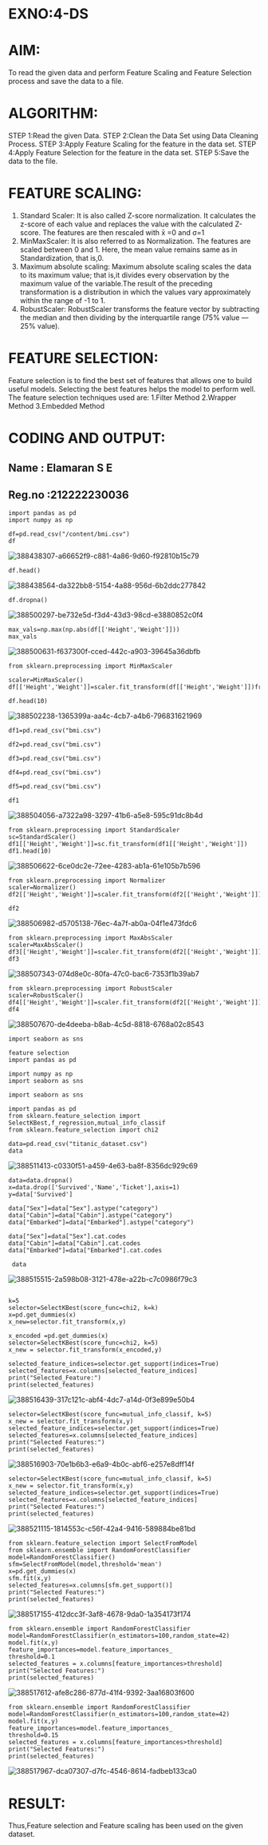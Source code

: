 # EXNO:4-DS
# AIM:
To read the given data and perform Feature Scaling and Feature Selection process and save the
data to a file.

# ALGORITHM:
STEP 1:Read the given Data.
STEP 2:Clean the Data Set using Data Cleaning Process.
STEP 3:Apply Feature Scaling for the feature in the data set.
STEP 4:Apply Feature Selection for the feature in the data set.
STEP 5:Save the data to the file.

# FEATURE SCALING:
1. Standard Scaler: It is also called Z-score normalization. It calculates the z-score of each value and replaces the value with the calculated Z-score. The features are then rescaled with x̄ =0 and σ=1
2. MinMaxScaler: It is also referred to as Normalization. The features are scaled between 0 and 1. Here, the mean value remains same as in Standardization, that is,0.
3. Maximum absolute scaling: Maximum absolute scaling scales the data to its maximum value; that is,it divides every observation by the maximum value of the variable.The result of the preceding transformation is a distribution in which the values vary approximately within the range of -1 to 1.
4. RobustScaler: RobustScaler transforms the feature vector by subtracting the median and then dividing by the interquartile range (75% value — 25% value).

# FEATURE SELECTION:
Feature selection is to find the best set of features that allows one to build useful models. Selecting the best features helps the model to perform well.
The feature selection techniques used are:
1.Filter Method
2.Wrapper Method
3.Embedded Method

# CODING AND OUTPUT:
## Name : Elamaran S E

## Reg.no :212222230036
```
import pandas as pd
import numpy as np
```
```
df=pd.read_csv("/content/bmi.csv")
df
```
![388438307-a66652f9-c881-4a86-9d60-f92810b15c79](https://github.com/user-attachments/assets/b0a85a45-14b4-4912-a65f-d76381fc4705)

```
df.head()
```
![388438564-da322bb8-5154-4a88-956d-6b2ddc277842](https://github.com/user-attachments/assets/ae8feb2d-807c-43a4-b2ff-e4d69dd7ef3f)

```
df.dropna()
```
![388500297-be732e5d-f3d4-43d3-98cd-e3880852c0f4](https://github.com/user-attachments/assets/af208bf5-46fc-4f5f-91a6-f3ad15f2b0e9)

```
max_vals=np.max(np.abs(df[['Height','Weight']]))
max_vals
```
![388500631-f637300f-cced-442c-a903-39645a36dbfb](https://github.com/user-attachments/assets/8bbf2939-2036-4441-aa28-36a868b4ca03)
```
from sklearn.preprocessing import MinMaxScaler
```
```
scaler=MinMaxScaler()
df[['Height','Weight']]=scaler.fit_transform(df[['Height','Weight']])fr
```
```
df.head(10)
```
![388502238-1365399a-aa4c-4cb7-a4b6-796831621969](https://github.com/user-attachments/assets/5b4432ce-ba90-406e-bc23-49d9d8b98a2b)

```
df1=pd.read_csv("bmi.csv")
```
```
df2=pd.read_csv("bmi.csv")
```
```
df3=pd.read_csv("bmi.csv")
```
```
df4=pd.read_csv("bmi.csv")
```
```
df5=pd.read_csv("bmi.csv")
```
```
df1

```
![388504056-a7322a98-3297-41b6-a5e8-595c91dc8b4d](https://github.com/user-attachments/assets/638d1a02-12be-449f-8d7c-2a98b81564fc)

```
from sklearn.preprocessing import StandardScaler
sc=StandardScaler()
df1[['Height','Weight']]=sc.fit_transform(df1[['Height','Weight']])
df1.head(10)
```
![388506622-6ce0dc2e-72ee-4283-ab1a-61e105b7b596](https://github.com/user-attachments/assets/941ff51a-05c5-4fe5-b6bb-c09ef6eb0188)

```
from sklearn.preprocessing import Normalizer
scaler=Normalizer()
df2[['Height','Weight']]=scaler.fit_transform(df2[['Height','Weight']])
```
```
df2
```
![388506982-d5705138-76ec-4a7f-ab0a-04f1e473fdc6](https://github.com/user-attachments/assets/3408f9ab-5314-4b4c-8440-49a76c389e8c)

```
from sklearn.preprocessing import MaxAbsScaler
scaler=MaxAbsScaler()
df3[['Height','Weight']]=scaler.fit_transform(df2[['Height','Weight']])
df3
```
![388507343-074d8e0c-80fa-47c0-bac6-7353f1b39ab7](https://github.com/user-attachments/assets/05b808c7-6c42-4a38-8cd6-c6579038ef21)

```
from sklearn.preprocessing import RobustScaler
scaler=RobustScaler()
df4[['Height','Weight']]=scaler.fit_transform(df2[['Height','Weight']])
df4
```
![388507670-de4deeba-b8ab-4c5d-8818-6768a02c8543](https://github.com/user-attachments/assets/32f4bb7e-d8d0-480e-b156-5c2a63421182)

```
import seaborn as sns
```
```
feature selection 
import pandas as pd

import numpy as np 
import seaborn as sns
```
```
import seaborn as sns
```
```
import pandas as pd
from sklearn.feature_selection import SelectKBest,f_regression,mutual_info_classif
from sklearn.feature_selection import chi2
```
```
data=pd.read_csv("titanic_dataset.csv")
data
```
![388511413-c0330f51-a459-4e63-ba8f-8356dc929c69](https://github.com/user-attachments/assets/d6ea730b-9c1e-439e-accb-75142697f517)

```
data=data.dropna()
x=data.drop(['Survived','Name','Ticket'],axis=1)
y=data['Survived']
```
```
data["Sex"]=data["Sex"].astype("category")
data["Cabin"]=data["Cabin"].astype("category")
data["Embarked"]=data["Embarked"].astype("category")
```
```
data["Sex"]=data["Sex"].cat.codes
data["Cabin"]=data["Cabin"].cat.codes
data["Embarked"]=data["Embarked"].cat.codes
```
```
 data
```
![388515515-2a598b08-3121-478e-a22b-c7c0986f79c3](https://github.com/user-attachments/assets/5973b09b-afbc-421f-824a-fbfe4317c8ae)

```

k=5
selector=SelectKBest(score_func=chi2, k=k)
x=pd.get_dummies(x)
x_new=selector.fit_transform(x,y)
```
```
x_encoded =pd.get_dummies(x)
selector=SelectKBest(score_func=chi2, k=5)
x_new = selector.fit_transform(x_encoded,y)
```
```
selected_feature_indices=selector.get_support(indices=True)
selected_features=x.columns[selected_feature_indices]
print("Selected_Feature:")
print(selected_features)
```
![388516439-317c121c-abf4-4dc7-a14d-0f3e899e50b4](https://github.com/user-attachments/assets/0dca74cf-753b-42d8-8284-f5d02e7f7b31)

```
selector=SelectKBest(score_func=mutual_info_classif, k=5)
x_new = selector.fit_transform(x,y)
selected_feature_indices=selector.get_support(indices=True)
selected_features=x.columns[selected_feature_indices]
print("Selected Features:")
print(selected_features)
```
![388516903-70e1b6b3-e6a9-4b0c-abf6-e257e8dff14f](https://github.com/user-attachments/assets/cbc22ad3-a5ec-40a4-9dac-749f93ab3e33)

```
selector=SelectKBest(score_func=mutual_info_classif, k=5)
x_new = selector.fit_transform(x,y)
selected_feature_indices=selector.get_support(indices=True)
selected_features=x.columns[selected_feature_indices]
print("Selected Features:")
print(selected_features)
```
![388521115-1814553c-c56f-42a4-9416-589884be81bd](https://github.com/user-attachments/assets/010f1511-ba41-4b59-8924-e18d89f3dd0b)
 
```
from sklearn.feature_selection import SelectFromModel
from sklearn.ensemble import RandomForestClassifier
model=RandomForestClassifier()
sfm=SelectFromModel(model,threshold='mean')
x=pd.get_dummies(x)
sfm.fit(x,y)
selected_features=x.columns[sfm.get_support()]
print("Selected Features:")
print(selected_features)
```
![388517155-412dcc3f-3af8-4678-9da0-1a354173f174](https://github.com/user-attachments/assets/41ee65b0-1c33-4fd3-bd43-baa6fe18339b)

```
from sklearn.ensemble import RandomForestClassifier
model=RandomForestClassifier(n_estimators=100,random_state=42)
model.fit(x,y)
feature_importances=model.feature_importances_
threshold=0.1
selected_features = x.columns[feature_importances>threshold]
print("Selected Features:")
print(selected_features)
```
![388517612-afe8c286-877d-41f4-9392-3aa16803f600](https://github.com/user-attachments/assets/7716bd98-6b9b-402c-9538-cf5f53012960)

```
from sklearn.ensemble import RandomForestClassifier
model=RandomForestClassifier(n_estimators=100,random_state=42)
model.fit(x,y)
feature_importances=model.feature_importances_
threshold=0.15
selected_features = x.columns[feature_importances>threshold]
print("Selected Features:")
print(selected_features)
```
![388517967-dca07307-d7fc-4546-8614-fadbeb133ca0](https://github.com/user-attachments/assets/7246f00d-bae5-4402-8344-1c3365e8c6c2)



# RESULT:
Thus,Feature selection and Feature scaling has been used on the given dataset.
